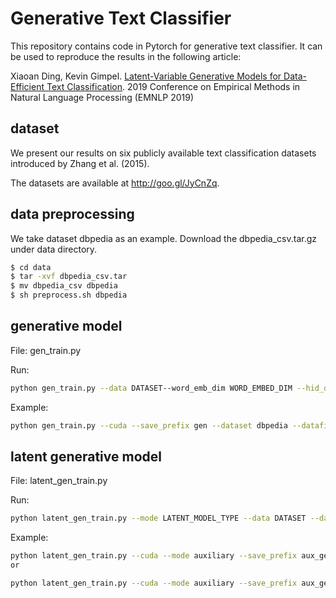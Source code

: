 # Generative Text Classifier
This repository contains code in Pytorch for generative text classifier. It can be used to reproduce the results in the following article:

Xiaoan Ding, Kevin Gimpel. [Latent-Variable Generative Models for Data-Efficient Text Classification](https://arxiv.org/abs/1910.00382). 2019 Conference on Empirical Methods in Natural Language Processing (EMNLP 2019)


## dataset
We present our results on six publicly available text classification datasets introduced by Zhang et al. (2015). 

The datasets are available at http://goo.gl/JyCnZq.

## data preprocessing
We take dataset dbpedia as an example. Download the dbpedia_csv.tar.gz under data directory.

```sh
$ cd data
$ tar -xvf dbpedia_csv.tar
$ mv dbpedia_csv dbpedia
$ sh preprocess.sh dbpedia
```

## generative model
File: gen_train.py

Run:
```sh
python gen_train.py --data DATASET--word_emb_dim WORD_EMBED_DIM --hid_dim HIDDEN_DIM --label_emb_dim LABEL_DIM --epochs NUM_EPOCHS --batch_size BATCH_SIZE --log_interval N --save_dir SAVE_DIR --cuda --dropout DR --lr LR  
```

Example:
```sh
python gen_train.py --cuda --save_prefix gen --dataset dbpedia --datafile traindata.v40000.l80.s5 --epochs 100
```

## latent generative model
File: latent_gen_train.py

Run:
```sh
python latent_gen_train.py --mode LATENT_MODEL_TYPE --data DATASET --datafile TOKENIZED_FILE --word_emb_dim WORD_EMBED_DIM --hid_dim HIDDEN_DIM --cond_emb_dim LATENT_EMB_DIM --label_emb_dim LABEL_DIM  --ncondition NUM_LATENT --epochs N_EPOCHS --batch_size BATCH_SIZE --log_interval N --save_interval N --cuda --dropout DR --lr LR 
```

Example:
```sh
python latent_gen_train.py --cuda --mode auxiliary --save_prefix aux_gen --dataset dbpedia --datafile traindata.v40000.l80.s5 --save_interval 10 --epochs 100
or

python latent_gen_train.py --cuda --mode auxiliary --save_prefix aux_gen --dataset dbpedia --datafile traindata.v40000.l80.s5 --save_interval 10 --epochs 100 --resume aux_gen_best.chkp
```
